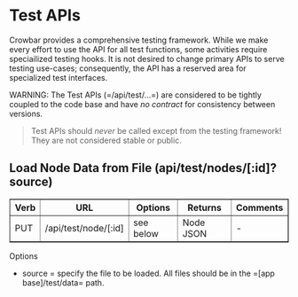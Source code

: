 # Test APIs

Crowbar provides a comprehensive testing framework.  While we make every effort to use the API for all test functions, some activities require speciailized testing hooks.  It is not desired to change primary APIs to serve testing use-cases; consequently, the API has a reserved area for specialized test interfaces.

WARNING: The Test APIs (=/api/test/...=) are considered to be tightly coupled to the code base and have *no contract* for consistency between versions.

> Test APIs should _never_ be called except from the testing framework!  They are not considered stable or public.

## Load Node Data from File (api/test/nodes/[:id]?source)

<table border=1>
  <tr><th> Verb </th><th> URL                       </th><th> Options </th><th> Returns </th><th> Comments </th></tr>
  <tr><td> PUT  </td><td> /api/test/node/[:id]      </td><td> see below </td><td> Node JSON </td><td> - </td></tr> 
</table>

Options
   * source = specify the file to be loaded.  All files should be in the =[app base]/test/data= path.